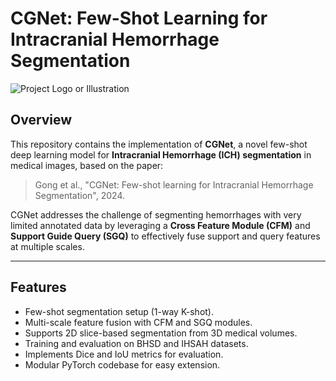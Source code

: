 # CGNet: Few-Shot Learning for Intracranial Hemorrhage Segmentation

![Project Logo or Illustration](path_to_image_if_any)

## Overview

This repository contains the implementation of **CGNet**, a novel few-shot deep learning model for **Intracranial Hemorrhage (ICH) segmentation** in medical images, based on the paper:

> Gong et al., "CGNet: Few-shot learning for Intracranial Hemorrhage Segmentation", 2024.

CGNet addresses the challenge of segmenting hemorrhages with very limited annotated data by leveraging a **Cross Feature Module (CFM)** and **Support Guide Query (SGQ)** to effectively fuse support and query features at multiple scales.

---

## Features

- Few-shot segmentation setup (1-way K-shot).
- Multi-scale feature fusion with CFM and SGQ modules.
- Supports 2D slice-based segmentation from 3D medical volumes.
- Training and evaluation on BHSD and IHSAH datasets.
- Implements Dice and IoU metrics for evaluation.
- Modular PyTorch codebase for easy extension.



